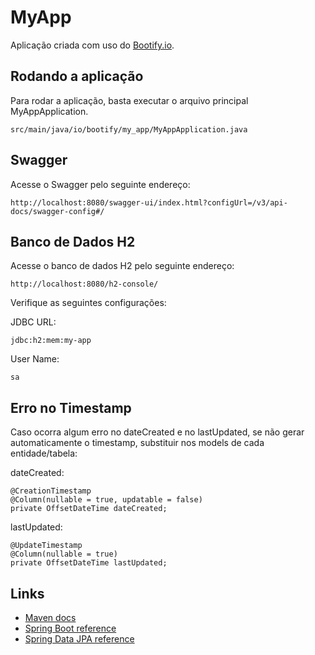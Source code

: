 # MyApp

Aplicação criada com uso do [Bootify.io](https://bootify.io/next-steps/).

## Rodando a aplicação

Para rodar a aplicação, basta executar o arquivo principal MyAppApplication.

    src/main/java/io/bootify/my_app/MyAppApplication.java

## Swagger

Acesse o Swagger pelo seguinte endereço:

    http://localhost:8080/swagger-ui/index.html?configUrl=/v3/api-docs/swagger-config#/

## Banco de Dados H2

Acesse o banco de dados H2 pelo seguinte endereço:

    http://localhost:8080/h2-console/

Verifique as seguintes configurações:

JDBC URL: 

    jdbc:h2:mem:my-app

User Name:

    sa

## Erro no Timestamp

Caso ocorra algum erro no dateCreated e no lastUpdated, se não gerar automaticamente o timestamp, substituir nos models de cada entidade/tabela:

dateCreated:

    @CreationTimestamp
    @Column(nullable = true, updatable = false)
    private OffsetDateTime dateCreated;

lastUpdated:

    @UpdateTimestamp
    @Column(nullable = true)
    private OffsetDateTime lastUpdated;

## Links

* [Maven docs](https://maven.apache.org/guides/index.html)  
* [Spring Boot reference](https://docs.spring.io/spring-boot/docs/current/reference/htmlsingle/)  
* [Spring Data JPA reference](https://docs.spring.io/spring-data/jpa/docs/current/reference/html/)  
